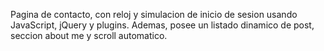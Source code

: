Pagina de contacto, con reloj y simulacion de inicio de sesion usando JavaScript, jQuery y plugins. Ademas, posee un listado dinamico de post, seccion about me y scroll automatico.
